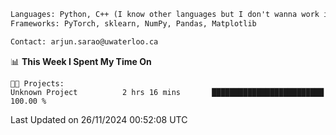 ```txt
Languages: Python, C++ (I know other languages but I don't wanna work in em)
Frameworks: PyTorch, sklearn, NumPy, Pandas, Matplotlib

Contact: arjun.sarao@uwaterloo.ca
```

<!--START_SECTION:waka-->
📊 **This Week I Spent My Time On** 

```text
🐱‍💻 Projects: 
Unknown Project          2 hrs 16 mins       █████████████████████████   100.00 % 
```


 Last Updated on 26/11/2024 00:52:08 UTC
<!--END_SECTION:waka-->
